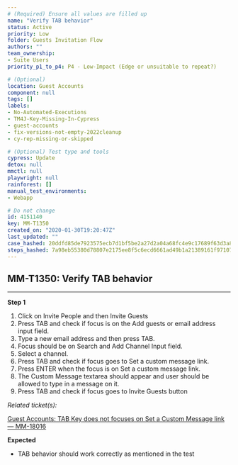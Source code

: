 ```yaml
---
# (Required) Ensure all values are filled up
name: "Verify TAB behavior"
status: Active
priority: Low
folder: Guests Invitation Flow
authors: ""
team_ownership: 
- Suite Users
priority_p1_to_p4: P4 - Low-Impact (Edge or unsuitable to repeat?)

# (Optional)
location: Guest Accounts
component: null
tags: []
labels: 
- No-Automated-Executions
- TM4J-Key-Missing-In-Cypress
- guest-accounts
- fix-versions-not-empty-2022cleanup
- cy-rep-missing-or-skipped

# (Optional) Test type and tools
cypress: Update
detox: null
mmctl: null
playwright: null
rainforest: []
manual_test_environments: 
- Webapp

# Do not change
id: 4151140
key: MM-T1350
created_on: "2020-01-30T19:20:47Z"
last_updated: ""
case_hashed: 20ddfd85de7923575ecb7d1bf5be2a27d2a04a68fc4e9c17689f63d3a89d5fc3fb3f80c28f86f2431259645ecc926110
steps_hashed: 7a98eb55380d78807e2175ee8f5c6ecd6661ad49b1a21389161f9710709451e39d09df8bbbdecfe2be1c7856e8be8884
---
```


<!-- (Auto-generated) Based on frontmatter's "key" and "name" -->

## MM-T1350: Verify TAB behavior

---

**Step 1**

1. Click on Invite People and then Invite Guests
2. Press TAB and check if focus is on the Add guests or email address input field.
3. Type a new email address and then press TAB.
4. Focus should be on Search and Add Channel Input field.
5. Select a channel.
6. Press TAB and check if focus goes to Set a custom message link.
7. Press ENTER when the focus is on Set a custom message link.
8. The Custom Message textarea should appear and user should be allowed to type in a message on it.
9. Press TAB and check if focus goes to Invite Guests button

_Related ticket(s):_

[Guest Accounts: TAB Key does not focuses on Set a Custom Message link — MM-18016](https://mattermost.atlassian.net/browse/MM-18016)

**Expected**

- TAB behavior should work correctly as mentioned in the test
